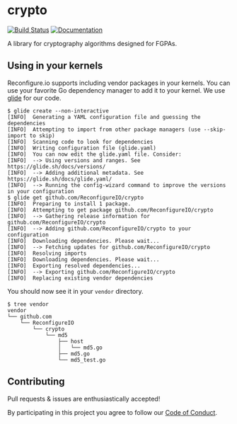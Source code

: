 crypto
======

[![Build Status](https://travis-ci.org/ReconfigureIO/crypto.svg?branch=master)](https://travis-ci.org/ReconfigureIO/crypto)
[![Documentation](https://godoc.org/github.com/ReconfigureIO/crypto?status.svg)](http://godoc.org/github.com/ReconfigureIO/crypto)

A library for cryptography algorithms designed for FGPAs.

Using in your kernels
---------------------

Reconfigure.io supports including vendor packages in your kernels. You can use your favorite Go dependency manager to add it to your kernel. We use [glide](https://github.com/Masterminds/glide) for our code.

```
$ glide create --non-interactive
[INFO]  Generating a YAML configuration file and guessing the dependencies
[INFO]  Attempting to import from other package managers (use --skip-import to skip)
[INFO]  Scanning code to look for dependencies
[INFO]  Writing configuration file (glide.yaml)
[INFO]  You can now edit the glide.yaml file. Consider:
[INFO]  --> Using versions and ranges. See https://glide.sh/docs/versions/
[INFO]  --> Adding additional metadata. See https://glide.sh/docs/glide.yaml/
[INFO]  --> Running the config-wizard command to improve the versions in your configuration
$ glide get github.com/ReconfigureIO/crypto
[INFO]  Preparing to install 1 package.
[INFO]  Attempting to get package github.com/ReconfigureIO/crypto
[INFO]  --> Gathering release information for github.com/ReconfigureIO/crypto
[INFO]  --> Adding github.com/ReconfigureIO/crypto to your configuration
[INFO]  Downloading dependencies. Please wait...
[INFO]  --> Fetching updates for github.com/ReconfigureIO/crypto
[INFO]  Resolving imports
[INFO]  Downloading dependencies. Please wait...
[INFO]  Exporting resolved dependencies...
[INFO]  --> Exporting github.com/ReconfigureIO/crypto
[INFO]  Replacing existing vendor dependencies
```

You should now see it in your `vendor` directory.

```
$ tree vendor
vendor
└── github.com
    └── ReconfigureIO
        └── crypto
            └── md5
                ├── host
                │   └── md5.go
                ├── md5.go
                └── md5_test.go

```

Contributing
------------

Pull requests & issues are enthusiastically accepted!

By participating in this project you agree to follow our [Code of Conduct](CODE_OF_CONDUCT.md).
